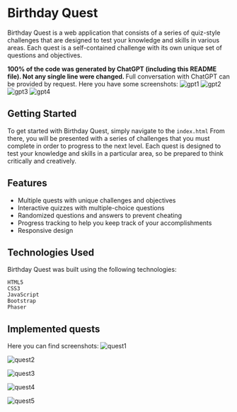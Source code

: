 # Birthday Quest

Birthday Quest is a web application that consists of a series of quiz-style challenges that are designed to test your knowledge and skills in various areas. Each quest is a self-contained challenge with its own unique set of questions and objectives.

<b>100% of the code was generated by ChatGPT (including this README file). Not any single line were changed. </b>
Full conversation with ChatGPT can be provided by request. Here you have some screenshots:
![gpt1](https://user-images.githubusercontent.com/28005338/235903105-f260f646-e018-4c93-acc7-94195defecfa.png)
![gpt2](https://user-images.githubusercontent.com/28005338/235903160-a394c4e0-d58c-41ab-9541-455da7270f24.png)
![gpt3](https://user-images.githubusercontent.com/28005338/235903168-756e0061-39c9-4cfd-a8d6-e531a2f482b0.png)
![gpt4](https://user-images.githubusercontent.com/28005338/235903180-edd9feaa-ba55-4b23-863a-b762a7b7d72d.png)



## Getting Started

To get started with Birthday Quest, simply navigate to the `index.html` 
From there, you will be presented with a series of challenges that you must complete 
in order to progress to the next level. 
Each quest is designed to test your knowledge and skills in a particular area, 
so be prepared to think critically and creatively.

## Features
* Multiple quests with unique challenges and objectives
* Interactive quizzes with multiple-choice questions
* Randomized questions and answers to prevent cheating
* Progress tracking to help you keep track of your accomplishments
* Responsive design

## Technologies Used

Birthday Quest was built using the following technologies:

    HTML5
    CSS3
    JavaScript
    Bootstrap
    Phaser

## Implemented quests

Here you can find screenshots:
![quest1](https://user-images.githubusercontent.com/28005338/235905404-d47cd746-81e5-4456-9b53-b44ab9954b6b.png)

![quest2](https://user-images.githubusercontent.com/28005338/235905170-c8500cbc-40a2-4299-9411-722834047cb7.png)

![quest3](https://user-images.githubusercontent.com/28005338/235905179-839bbcaa-f3bd-4e51-bfad-0ccea8ad9824.png)

![quest4](https://user-images.githubusercontent.com/28005338/235905474-17db40be-5c4f-4a72-b9a5-40606c920171.png)

![quest5](https://user-images.githubusercontent.com/28005338/235905198-d5f9110c-93b1-42a0-90f3-1f943a47267a.png)


